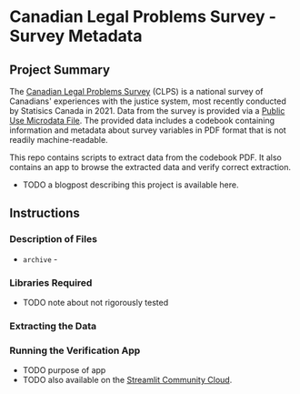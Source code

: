 # Canadian Legal Problems Survey - Survey Metadata

## Project Summary
The [Canadian Legal Problems
Survey](https://www.justice.gc.ca/eng/rp-pr/jr/survey-enquete.html)
(CLPS) is a national survey of Canadians'
experiences with the justice system, most recently conducted by Statisics
Canada in 2021.
Data from the survey is provided via a [Public Use Microdata
File](https://www150.statcan.gc.ca/n1/pub/35-25-0002/352500022022001-eng.htm).
The provided data includes a codebook containing information and metadata about
 survey variables in PDF format that is not readily machine-readable.

This repo contains scripts to extract data from the codebook PDF.
It also contains an app to browse the extracted data and verify correct
extraction.

- TODO a blogpost describing this project is available here.


## Instructions
### Description of Files
- `archive` -

### Libraries Required
- TODO note about not rigorously tested


### Extracting the Data



### Running the Verification App
- TODO purpose of app
- TODO also available on the [Streamlit Community Cloud](https://clps-survey-variables.streamlit.app/).

